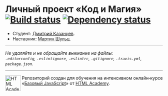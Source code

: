 # Личный проект «Код и Магия» [![Build status][travis-image]][travis-url] [![Dependency status][dependency-image]][dependency-url]

* Студент: [Дмитрий Казанцев](https://up.htmlacademy.ru/javascript/4/user/24186).
* Наставник: [Мартин Шульц](https://htmlacademy.ru/profile/id201567).

---

_Не удаляйте и не обращайте внимание на файлы:_<br>
_`.editorconfig`, `.eslintignore`, `.eslintrc`, `.gitignore`, `.travis.yml`, `package.json`._

---

<a href="https://htmlacademy.ru/intensive/javascript"><img align="left" width="50" height="50" title="HTML Academy" src="https://up.htmlacademy.ru/static/img/intensive/javascript/logo-for-github.svg"></a>

Репозиторий создан для обучения на интенсивном онлайн‑курсе «[Базовый JavaScript](https://htmlacademy.ru/intensive/javascript)» от [HTML Academy](https://htmlacademy.ru).

[travis-image]: https://travis-ci.org/htmlacademy-javascript/24186-code-and-magick.svg?branch=master
[travis-url]: https://travis-ci.org/htmlacademy-javascript/24186-code-and-magick
[dependency-image]: https://david-dm.org/htmlacademy-javascript/24186-code-and-magick.svg?style=flat-square
[dependency-url]: https://david-dm.org/htmlacademy-javascript/24186-code-and-magick
